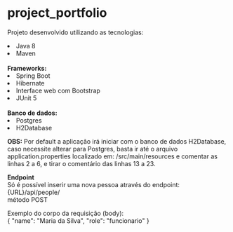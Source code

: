 # project_portfolio

Projeto desenvolvido utilizando as tecnologias:
<li>Java 8</li>
<li>Maven</li>
<br/>
<b>Frameworks:</b>
<li>Spring Boot</li>
<li>Hibernate</li>
<li>Interface web com Bootstrap</li>
<li>JUnit 5</li>
<br/>
<b>Banco de dados:</b>
<li>Postgres</li>
<li>H2Database</li>

<b>OBS:</b>
Por default a aplicação irá iniciar com o banco de dados H2Database, caso necessite alterar para Postgres, basta ir até o arquivo application.properties localizado em: /src/main/resources e comentar as linhas 2 a 6, e tirar o comentário das linhas 13 a 23.

<b>Endpoint</b> <br/>
Só é possível inserir uma nova pessoa através do endpoint: <br/>
{URL}/api/people/ <br/>
método POST

Exemplo do corpo da requisição (body): <br/>
{
	"name": "Maria da Silva",
	"role": "funcionario"
}
